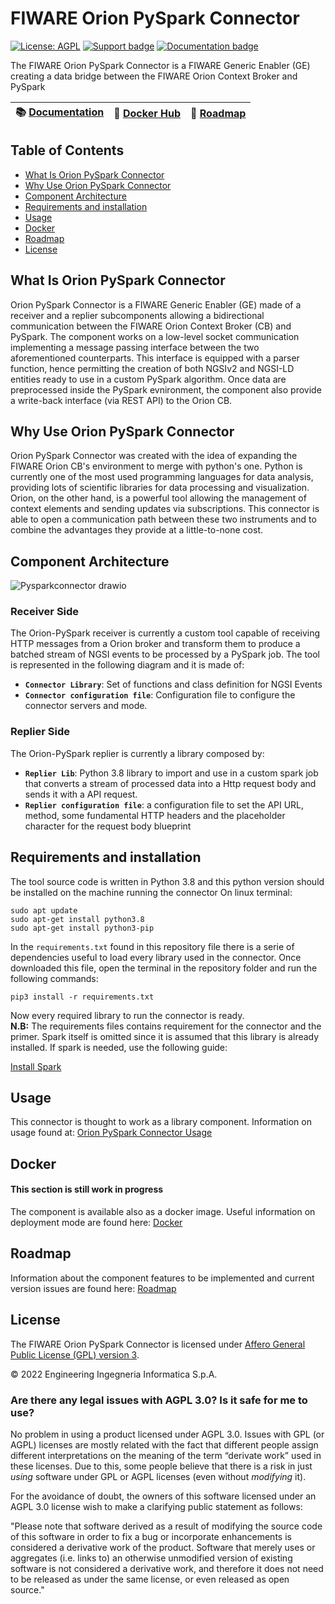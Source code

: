 # FIWARE Orion PySpark Connector 
[![License: AGPL](https://img.shields.io/github/license/Engineering-Research-and-Development/iotagent-opcua.svg)](https://opensource.org/licenses/AGPL-3.0)
[![Support badge](https://img.shields.io/badge/support-stackoverflow-orange)](https://stackoverflow.com/questions/tagged/fiware+iot)
[![Documentation badge](https://readthedocs.org/projects/fiware-true-connector/badge/?version=latest)](https://fiware-true-connector.readthedocs.io/en/latest/)
<br/>


The FIWARE Orion PySpark Connector is a FIWARE Generic Enabler (GE) creating a data bridge between the FIWARE Orion Context Broker and PySpark

| :books: [Documentation](https://fiware-orion-pyspark-connector.readthedocs.io/en/latest/) | :whale: [Docker Hub](https://hub.docker.com/u/rdlabengpa) | :dart: [Roadmap](https://github.com/Engineering-Research-and-Development/fiware-orion-pyspark-connector/blob/main/docs/roadmap.md) |
| -------------------------------------------------------------------------------- | --------------------------------------------------------- | ---------------------------------------------------------------------------------------------------------------------- |

## Table of Contents

-   [What Is Orion PySpark Connector](#what-is-orion-pyspark-connector)
-   [Why Use Orion PySpark Connector](#why-use-orion-pyspark-connector)
-   [Component Architecture](#component-architecture)
-   [Requirements and installation](#requirements-and-installation)
-   [Usage](#usage)
-   [Docker](#docker)
-   [Roadmap](#roadmap)
-   [License](#license)



## What Is Orion PySpark Connector
Orion PySpark Connector is a FIWARE Generic Enabler (GE) made of a receiver and a replier subcomponents allowing a bidirectional communication between the FIWARE Orion Context Broker (CB) and PySpark. The component works on a low-level socket communication implementing a message passing interface between the two aforementioned counterparts. This interface is equipped with a parser function, hence permitting the creation of both NGSIv2 and NGSI-LD entities ready to use in a custom PySpark algorithm. Once data are preprocessed inside the PySpark evnironment, the component also provide a write-back interface (via REST API) to the Orion CB.


## Why Use Orion PySpark Connector
Orion PySpark Connector was created with the idea of expanding the FIWARE Orion CB's environment to merge with python's one. Python is currently one of the most used programming languages for data analysis, providing lots of scientific libraries for data processing and visualization. Orion, on the other hand, is a powerful tool allowing the management of context elements and sending updates via subscriptions. This connector is able to open a communication path between these two instruments and to combine the advantages they provide at a little-to-none cost.


## Component Architecture
![Pysparkconnector drawio](https://user-images.githubusercontent.com/103200695/171157871-a3904c76-e961-45d5-ad01-507604944ad2.png)


### Receiver Side

The Orion-PySpark receiver is currently a custom tool capable of receiving HTTP messages from a Orion broker and transform them to produce a batched stream of NGSI events to be processed by a PySpark job.
The tool is represented in the following diagram and it is made of:


-   **`Connector Library`**: Set of functions and class definition for NGSI Events
-   **`Connector configuration file`**: Configuration file to configure the connector servers and mode.


### Replier Side

The Orion-PySpark replier is currently a library composed by:
- **`Replier Lib`**: Python 3.8 library to import and use in a custom spark job that converts a stream of processed data into a Http request body and sends it with a API request.
- **`Replier configuration file`**: a configuration file to set the API URL, method, some fundamental HTTP headers and the placeholder character for the request body blueprint


## Requirements and installation

The tool source code is written in Python 3.8 and this python version should be installed on the machine running the connector
On linux terminal:

```console
sudo apt update
sudo apt-get install python3.8
sudo apt-get install python3-pip
```

In the `requirements.txt` found in this repository file there is a serie of dependencies useful to load every library used in the connector.
Once downloaded this file, open the terminal in the repository folder and run the following commands:

```console
pip3 install -r requirements.txt
```

Now every required library to run the connector is ready. <br />
**N.B:** The requirements files contains requirement for the connector and the primer. Spark itself is omitted since it is assumed that this library is already installed. If spark is needed, use the following guide:

[Install Spark](https://towardsdatascience.com/installing-pyspark-with-java-8-on-ubuntu-18-04-6a9dea915b5b)



## Usage

This connector is thought to work as a library component. Information on usage found at: 
[Orion PySpark Connector Usage](docs/quick_start.md)

## Docker
#### This section is still work in progress

The component is available also as a docker image. Useful information on deployment mode are found here: [Docker](docs/docker.md)

## Roadmap

Information about the component features to be implemented and current version issues are found here: [Roadmap](docs/roadmap.md)

## License

The FIWARE Orion PySpark Connector is licensed under [Affero General Public License (GPL) version 3](./LICENSE).

© 2022 Engineering Ingegneria Informatica S.p.A.


### Are there any legal issues with AGPL 3.0? Is it safe for me to use?

No problem in using a product licensed under AGPL 3.0. Issues with GPL (or AGPL) licenses are mostly related with the
fact that different people assign different interpretations on the meaning of the term “derivate work” used in these
licenses. Due to this, some people believe that there is a risk in just _using_ software under GPL or AGPL licenses
(even without _modifying_ it).

For the avoidance of doubt, the owners of this software licensed under an AGPL 3.0 license wish to make a clarifying
public statement as follows:

"Please note that software derived as a result of modifying the source code of this software in order to fix a bug or
incorporate enhancements is considered a derivative work of the product. Software that merely uses or aggregates (i.e.
links to) an otherwise unmodified version of existing software is not considered a derivative work, and therefore it
does not need to be released as under the same license, or even released as open source."
